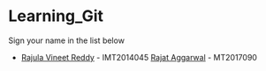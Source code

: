 # Learning_Git

Sign your name in the list below

- [Rajula Vineet Reddy](http://github.com/rajula96reddy/) - IMT2014045
  [Rajat Aggarwal](http://github.com/rajatnituk/) - MT2017090
